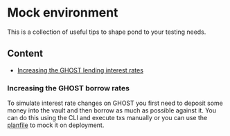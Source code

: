 # Mock environment
This is a collection of useful tips to shape pond to your testing needs.

## Content
- [Increasing the GHOST lending interest rates](#increasing-the-ghost-borrow-rates)

### Increasing the GHOST borrow rates
To simulate interest rate changes on GHOST you first need to deposit some money into the vault and then borrow as much as possible against it.
You can do this using the CLI and execute txs manually or you can use the [planfile](../README.md#planfiles) to mock it on deployment.

